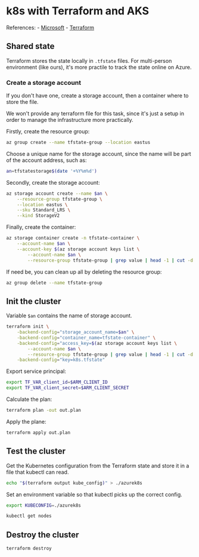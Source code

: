 # k8s with Terraform and AKS

References:
    - [Microsoft](https://docs.microsoft.com/en-us/azure/terraform/terraform-create-k8s-cluster-with-tf-and-aks)
    - [Terraform](https://www.hashicorp.com/blog/kubernetes-cluster-with-aks-and-terraform)

## Shared state

Terraform stores the state locally in `.tfstate` files. For multi-person environment (like ours), it's more practile to track the state online on Azure.

### Create a storage account

If you don't have one, create a storage account, then a container where to store the file.

We won't provide any terraform file for this task, since it's just a setup in order to manage the infrastructure more practically.

Firstly, create the resource group:
```bash
az group create --name tfstate-group --location eastus
```

Choose a unique name for the storage account, since the name will be part of the account address, such as:
```bash
an=tfstatestorage$(date '+%Y%m%d')
```

Secondly, create the storage account:
```bash
az storage account create --name $an \
    --resource-group tfstate-group \
    --location eastus \
    --sku Standard_LRS \
    --kind StorageV2
```

Finally, create the container:
```bash
az storage container create -n tfstate-container \
    --account-name $an \
    --account-key $(az storage account keys list \
        --account-name $an \
        --resource-group tfstate-group | grep value | head -1 | cut -d'"' -f4)
```

If need be, you can clean up all by deleting the resource group:
```bash
az group delete --name tfstate-group
```

## Init the cluster

Variable `$an` contains the name of storage account.
```bash
terraform init \
    -backend-config="storage_account_name=$an" \
    -backend-config="container_name=tfstate-container" \
    -backend-config="access_key=$(az storage account keys list \
        --account-name $an \
        --resource-group tfstate-group | grep value | head -1 | cut -d'"' -f4)" \
    -backend-config="key=k8s.tfstate" 
```

Export service principal:
```bash
export TF_VAR_client_id=$ARM_CLIENT_ID
export TF_VAR_client_secret=$ARM_CLIENT_SECRET
```

Calculate the plan:
```bash
terraform plan -out out.plan
```

Apply the plane:
```bash
terraform apply out.plan
```

## Test the cluster

Get the Kubernetes configuration from the Terraform state and store it in a file that kubectl can read.
```bash
echo "$(terraform output kube_config)" > ./azurek8s
```

Set an environment variable so that kubectl picks up the correct config.
```bash
export KUBECONFIG=./azurek8s
```

```bash
kubectl get nodes
```

## Destroy the cluster

```bash
terraform destroy
```
